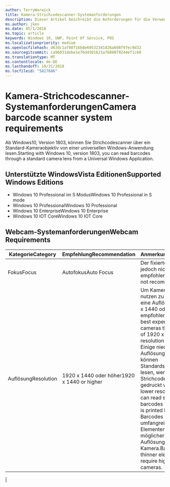 ```yaml
---
author: TerryWarwick
title: Kamera-Strichcodescanner-Systemanforderungen
description: Dieser Artikel beschreibt die Anforderungen für die Verwendung der Kamera-Strichcodescanner von einer UWP-App.
ms.author: jken
ms.date: 05/1/2018
ms.topic: article
keywords: Windows 10, UWP, Point Of Service, POS
ms.localizationpriority: medium
ms.openlocfilehash: d63dc1af00716b8e60532341826a698f97ec9d32
ms.sourcegitcommit: ca96031debe1e76d4501621a7680079244ef1c60
ms.translationtype: MT
ms.contentlocale: de-DE
ms.lasthandoff: 10/31/2018
ms.locfileid: "5827686"
---
```

# <a name="camera-barcode-scanner-system-requirements"></a><span data-ttu-id="41cbd-104">Kamera-Strichcodescanner-Systemanforderungen</span><span class="sxs-lookup"><span data-stu-id="41cbd-104">Camera barcode scanner system requirements</span></span>
<span data-ttu-id="41cbd-105">Ab Windows10, Version 1803, können Sie Strichcodescanner über ein Standard-Kameraobjektiv von einer universellen Windows-Anwendung lesen.</span><span class="sxs-lookup"><span data-stu-id="41cbd-105">Starting with Windows 10, version 1803, you can read barcodes through a standard camera lens from a Universal Windows Application.</span></span>

## <a name="supported-windows-editions"></a><span data-ttu-id="41cbd-106">Unterstützte WindowsVista Editionen</span><span class="sxs-lookup"><span data-stu-id="41cbd-106">Supported Windows Editions</span></span>
- <span data-ttu-id="41cbd-107">Windows 10 Professional im S Modus</span><span class="sxs-lookup"><span data-stu-id="41cbd-107">Windows 10 Professional in S mode</span></span>
- <span data-ttu-id="41cbd-108">Windows 10 Professional</span><span class="sxs-lookup"><span data-stu-id="41cbd-108">Windows 10 Professional</span></span>
- <span data-ttu-id="41cbd-109">Windows 10 Enterprise</span><span class="sxs-lookup"><span data-stu-id="41cbd-109">Windows 10 Enterprise</span></span>
- <span data-ttu-id="41cbd-110">Windows 10 IOT Core</span><span class="sxs-lookup"><span data-stu-id="41cbd-110">Windows 10 IOT Core</span></span>


## <a name="webcam-requirements"></a><span data-ttu-id="41cbd-111">Webcam-Systemanforderungen</span><span class="sxs-lookup"><span data-stu-id="41cbd-111">Webcam Requirements</span></span>
| <span data-ttu-id="41cbd-112">Kategorie</span><span class="sxs-lookup"><span data-stu-id="41cbd-112">Category</span></span>      | <span data-ttu-id="41cbd-113">Empfehlung</span><span class="sxs-lookup"><span data-stu-id="41cbd-113">Recommendation</span></span>           | <span data-ttu-id="41cbd-114">Anmerkungen</span><span class="sxs-lookup"><span data-stu-id="41cbd-114">Comments</span></span> |
| ------------- | ------------------------ | -------- |
| <span data-ttu-id="41cbd-115">Fokus</span><span class="sxs-lookup"><span data-stu-id="41cbd-115">Focus</span></span>         | <span data-ttu-id="41cbd-116">Autofokus</span><span class="sxs-lookup"><span data-stu-id="41cbd-116">Auto Focus</span></span>               | <span data-ttu-id="41cbd-117">Der fixierte Fokus wird jedoch nicht empfohlen</span><span class="sxs-lookup"><span data-stu-id="41cbd-117">Fixed focus is not recommended</span></span> |
| <span data-ttu-id="41cbd-118">Auflösung</span><span class="sxs-lookup"><span data-stu-id="41cbd-118">Resolution</span></span>    | <span data-ttu-id="41cbd-119">1920 x 1440 oder höher</span><span class="sxs-lookup"><span data-stu-id="41cbd-119">1920 x 1440 or higher</span></span>    | <span data-ttu-id="41cbd-120">Um Kameras optimal nutzen zu können, wird eine Auflösung von 1920 x 1440 oder höher empfohlen.</span><span class="sxs-lookup"><span data-stu-id="41cbd-120">We have had best experience with cameras that are capable of 1920 x 1440 resolution or higher.</span></span>  <span data-ttu-id="41cbd-121">Einige niedrigere Auflösungen bei Kameras können Standardstrichcodes lesen, wenn der Strichcode groß genug gedruckt wird.</span><span class="sxs-lookup"><span data-stu-id="41cbd-121">Some lower resolution cameras can read standard barcodes if the barcode is printed large enough.</span></span> <span data-ttu-id="41cbd-122">Barcodes mit weniger umfangreichen Elementen benötigen möglicherweise höhere Auflösungen bei einer Kamera.</span><span class="sxs-lookup"><span data-stu-id="41cbd-122">Barcodes with thinner elements may require higher resolution cameras.</span></span> |
|


